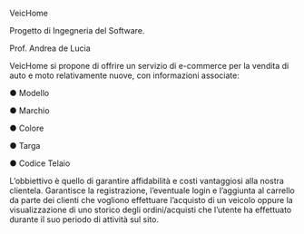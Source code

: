 VeicHome


Progetto di Ingegneria del Software.


Prof. Andrea de Lucia


VeicHome si propone di offrire un servizio di e-commerce
per la vendita di auto e moto relativamente nuove, con
informazioni associate:


● Modello


● Marchio


● Colore


● Targa


● Codice Telaio


L’obbiettivo è quello di garantire affidabilità e costi
vantaggiosi alla nostra clientela. Garantisce la
registrazione, l’eventuale login e l’aggiunta al carrello
da parte dei clienti che vogliono effettuare l’acquisto di
un veicolo oppure la visualizzazione di uno storico degli
ordini/acquisti che l’utente ha effettuato durante il suo
periodo di attività sul sito.

